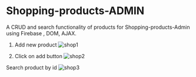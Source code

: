 # Shopping-products-ADMIN
A CRUD and search functionality of products for Shopping-products-Admin using Firebase , DOM, AJAX.

1) Add new product
![shop1](https://user-images.githubusercontent.com/31067957/42341803-ecea0fde-80b1-11e8-98f1-acdac91c8e44.png)

2) Click on add button
![shop2](https://user-images.githubusercontent.com/31067957/42341822-f992dd88-80b1-11e8-968e-7d51e67ee595.png)

Search product by id
![shop3](https://user-images.githubusercontent.com/31067957/42341833-01f18c4a-80b2-11e8-8497-bb84c173b2a8.png)
